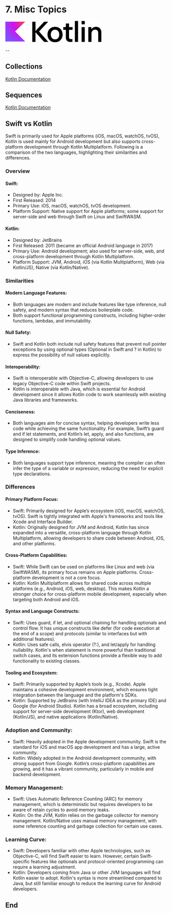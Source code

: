 # 7. Misc Topics

<!--suppress CheckImageSize -->
<img src="../images/Logo.png" width="300" alt="">

--

## Collections

[Kotlin Documentation](https://kotlinlang.org/docs/collections-overview.html)


## Sequences

[Kotlin Documentation](https://kotlinlang.org/docs/sequences.html)

## Swift vs Kotlin

Swift is primarily used for Apple platforms (iOS, macOS, watchOS, tvOS), Kotlin is used mainly for Android development but also supports cross-platform development through Kotlin Multiplatform. Following is a comparison of the two languages, highlighting their similarities and differences.

### Overview

#### Swift:
- Designed by: Apple Inc.
- First Released: 2014
- Primary Use: iOS, macOS, watchOS, tvOS development.
- Platform Support: Native support for Apple platforms; some support for server-side and web through Swift on Linux and SwiftWASM.

#### Kotlin:
- Designed by: JetBrains
- First Released: 2011 (became an official Android language in 2017)
- Primary Use: Android development; also used for server-side, web, and cross-platform development through Kotlin Multiplatform.
- Platform Support: JVM, Android, iOS (via Kotlin Multiplatform), Web (via Kotlin/JS), Native (via Kotlin/Native).

### Similarities

#### Modern Language Features:
- Both languages are modern and include features like type inference, null safety, and modern syntax that reduces boilerplate code.
- Both support functional programming constructs, including higher-order functions, lambdas, and immutability.

#### Null Safety:
- Swift and Kotlin both include null safety features that prevent null pointer exceptions by using optional types (Optional in Swift and ? in Kotlin) to express the possibility of null values explicitly.

#### Interoperability:
- Swift is interoperable with Objective-C, allowing developers to use legacy Objective-C code within Swift projects.
- Kotlin is interoperable with Java, which is essential for Android development since it allows Kotlin code to work seamlessly with existing Java libraries and frameworks.

#### Conciseness:
- Both languages aim for concise syntax, helping developers write less code while achieving the same functionality. For example, Swift’s guard and if let statements, and Kotlin’s let, apply, and also functions, are designed to simplify code handling optional values.

#### Type Inference:
- Both languages support type inference, meaning the compiler can often infer the type of a variable or expression, reducing the need for explicit type declarations.

### Differences

#### Primary Platform Focus:
- Swift: Primarily designed for Apple’s ecosystem (iOS, macOS, watchOS, tvOS). Swift is tightly integrated with Apple's frameworks and tools like Xcode and Interface Builder.
- Kotlin: Originally designed for JVM and Android, Kotlin has since expanded into a versatile, cross-platform language through Kotlin Multiplatform, allowing developers to share code between Android, iOS, and other platforms.

#### Cross-Platform Capabilities:
- Swift: While Swift can be used on platforms like Linux and web (via SwiftWASM), its primary focus remains on Apple platforms. Cross-platform development is not a core focus.
- Kotlin: Kotlin Multiplatform allows for shared code across multiple platforms (e.g., Android, iOS, web, desktop). This makes Kotlin a stronger choice for cross-platform mobile development, especially when targeting both Android and iOS.

#### Syntax and Language Constructs:
- Swift: Uses guard, if let, and optional chaining for handling optionals and control flow. It has unique constructs like defer (for code execution at the end of a scope) and protocols (similar to interfaces but with additional features).
- Kotlin: Uses safe calls, elvis operator (?:), and let/apply for handling nullability. Kotlin's when statement is more powerful than traditional switch cases, and its extension functions provide a flexible way to add functionality to existing classes.

#### Tooling and Ecosystem:
- Swift: Primarily supported by Apple’s tools (e.g., Xcode). Apple maintains a cohesive development environment, which ensures tight integration between the language and the platform's SDKs.
- Kotlin: Supported by JetBrains (with IntelliJ IDEA as the primary IDE) and Google (for Android Studio). Kotlin has a broad ecosystem, including support for server-side development (Ktor), web development (Kotlin/JS), and native applications (Kotlin/Native).  

### Adoption and Community:
- Swift: Heavily adopted in the Apple development community. Swift is the standard for iOS and macOS app development and has a large, active community.
- Kotlin: Widely adopted in the Android development community, with strong support from Google. Kotlin’s cross-platform capabilities are growing, and it has a vibrant community, particularly in mobile and backend development.

### Memory Management:
- Swift: Uses Automatic Reference Counting (ARC) for memory management, which is deterministic but requires developers to be aware of retain cycles to avoid memory leaks.
- Kotlin: On the JVM, Kotlin relies on the garbage collector for memory management. Kotlin/Native uses manual memory management, with some reference counting and garbage collection for certain use cases.

### Learning Curve:
- Swift: Developers familiar with other Apple technologies, such as Objective-C, will find Swift easier to learn. However, certain Swift-specific features like optionals and protocol-oriented programming can require a learning adjustment.
- Kotlin: Developers coming from Java or other JVM languages will find Kotlin easier to adopt. Kotlin's syntax is more streamlined compared to Java, but still familiar enough to reduce the learning curve for Android developers.


## End